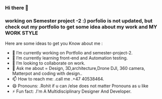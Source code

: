 ### Hi there 👋
### working on Semester project -2 :) porfolio is not updated, but check out my portfolio to get some idea about my work and MY WORK STYLE 

<!--
**RohitAmdahl/RohitAmdahl** is a ✨ _special_ ✨ repository because its `README.md` (this file) appears on your GitHub profile.
-->

Here are some ideas to get you Know about me :

- 🔭 I’m currently working on Portfolio and semester-project-2.
- 🌱 I’m currently learning front-end and Automation testing.
- 👯 I’m looking to collaborate on work.
- 💬 Ask me about =  Design, 3D,architecture,Drone DJI, 360 camera, Matterpot and coding with design..
- 📫 How to reach me: .call me .+47 40538464.
- 😄 Pronouns: .Rohit if u can   /else does not matter Pronouns as u like   
- ⚡ Fun fact: .I'm A Multidisciplinary Designer And Developer.
